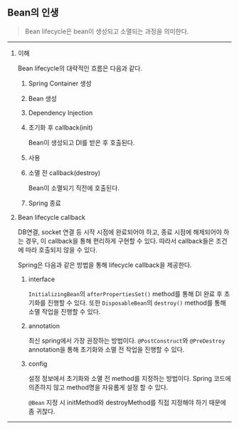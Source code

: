 ## Bean의 인생

> Bean lifecycle은 bean이 생성되고 소멸되는 과정을 의미한다.

---

1. 이해

   Bean lifecycle의 대략적인 흐름은 다음과 같다.

   1. Spring Container 생성

   2. Bean 생성
   3. Dependency Injection

   4. 초기화 후 callback(init)

      Bean이 생성되고 DI를 받은 후 호출된다.

   5. 사용

   6. 소멸 전 callback(destroy)

      Bean이 소멸되기 직전에 호출된다.

   7. Spring 종료

2. Bean lifecycle callback

   DB연결, socket 연결 등 시작 시점에 완료되어야 하고, 종료 시점에 해제되어야 하는 경우, 이 callback을 통해 편리하게 구현할 수 있다. 따라서 callback들은 조건에 따라 호출되지 않을 수 있다.

   Spring은 다음과 같은 방법을 통해 lifecycle callback을 제공한다.

   1. interface

      `InitializingBean`의 `afterPropertiesSet()` method를 통해 DI 완료 후 초기화를 진행할 수 있다. 또한 `DisposableBean`의 `destroy()` method를 통해 소멸 작업을 진행할 수 있다.

   2. annotation

      최신 spring에서 가장 권장하는 방법이다. `@PostConstruct`와 `@PreDestroy` annotation을 통해 초기화와 소멸 전 작업을 진행할 수 있다.

   3. config

      설정 정보에서 초기화와 소멸 전 method를 지정하는 방법이다. Spring 코드에 의존하지 않고 method명을 자유롭게 설정 할 수 있다.

      `@Bean` 지정 시 initMethod와 destroyMethod를 직접 지정해야 하기 때문에 좀 귀찮다.

---
